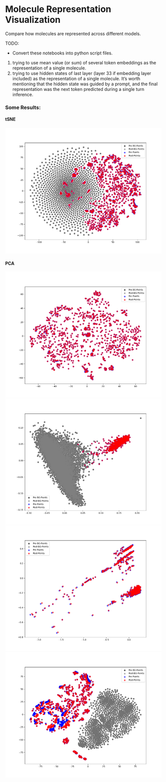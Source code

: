 # Molecule Representation Visualization

Compare how molecules are represented across different models.

TODO:
- Convert these notebooks into python script files.

1. trying to use mean value (or sum) of several token embeddings as the representation of a single molecule.
2. trying to use hidden states of last layer (layer 33 if embedding layer included) as the representation of a single molecule. It’s worth mentioning that the hidden state was guided by a prompt, and the final representation was the next token predicted during a single turn inference.

### Some Results:

#### tSNE

![tsne+ratio1](figures/(tsne)model_id4+ratio1+average.png)

#### PCA

![pca+ratio0](figures/(pca)model_id4+ratio0+average.png)
![pca+ratio10](figures/(pca)model_id4+ratio10+average.png)
![pca+lastlayer+ratio0](figures/(pca)last_layer_model_id4+ratio0.png)
![pca+lastlayer+ratio1](figures/(pca)last_layer_model_id4+ratio1.png)